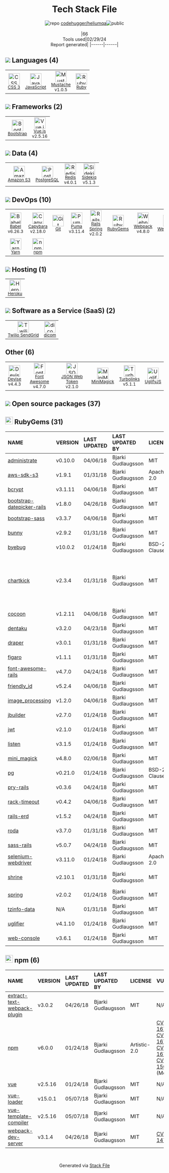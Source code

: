 <!--
&lt;--- Readme.md Snippet without images Start ---&gt;
## Tech Stack
codehugger/heliumqa is built on the following main stack:

- [JavaScript](https://developer.mozilla.org/en-US/docs/Web/JavaScript) – Languages
- [Mustache](http://mustache.github.io/) – Templating Languages & Extensions
- [Ruby](https://www.ruby-lang.org) – Languages
- [Bootstrap](http://getbootstrap.com/) – Front-End Frameworks
- [Vue.js](http://vuejs.org/) – Javascript UI Libraries
- [Amazon S3](http://aws.amazon.com/s3) – Cloud Storage
- [PostgreSQL](http://www.postgresql.org/) – Databases
- [Redis](http://redis.io/) – In-Memory Databases
- [Sidekiq](http://sidekiq.org/) – Background Processing
- [Babel](http://babeljs.io/) – JavaScript Compilers
- [Capybara](http://jnicklas.github.io/capybara/) – Testing Frameworks
- [Puma](http://puma.io/) – Web Servers
- [Rails Spring](https://github.com/rails/spring) – Rails Testing
- [Webpack](http://webpack.js.org) – JS Build Tools / JS Task Runners
- [Webpacker](https://github.com/rails/webpacker) – JS Build Tools / JS Task Runners
- [Yarn](https://yarnpkg.com/) – Front End Package Manager
- [Heroku](https://www.heroku.com) – Platform as a Service
- [Twilio SendGrid](http://sendgrid.com) – Transactional Email
- [dicom](https://github.com/suyashkumar/dicom) – Image Processing and Management
- [Devise](https://github.com/plataformatec/devise) – User Management and Authentication
- [Font Awesome](https://fontawesome.com/) – Fonts
- [JSON Web Token](http://jwt.io/) – User Management and Authentication
- [Turbolinks](https://github.com/turbolinks/turbolinks) – Ruby Utilities
- [UglifyJS](http://lisperator.net/uglifyjs/) – Javascript Utilities & Libraries

Full tech stack [here](/techstack.md)

&lt;--- Readme.md Snippet without images End ---&gt;

&lt;--- Readme.md Snippet with images Start ---&gt;
## Tech Stack
codehugger/heliumqa is built on the following main stack:

- <img width='25' height='25' src='https://img.stackshare.io/service/1209/javascript.jpeg' alt='JavaScript'/> [JavaScript](https://developer.mozilla.org/en-US/docs/Web/JavaScript) – Languages
- <img width='25' height='25' src='https://img.stackshare.io/service/1142/197655.png' alt='Mustache'/> [Mustache](http://mustache.github.io/) – Templating Languages & Extensions
- <img width='25' height='25' src='https://img.stackshare.io/service/989/ruby.png' alt='Ruby'/> [Ruby](https://www.ruby-lang.org) – Languages
- <img width='25' height='25' src='https://img.stackshare.io/service/1101/C9QJ7V3X.png' alt='Bootstrap'/> [Bootstrap](http://getbootstrap.com/) – Front-End Frameworks
- <img width='25' height='25' src='https://img.stackshare.io/service/3837/paeckCWC.png' alt='Vue.js'/> [Vue.js](http://vuejs.org/) – Javascript UI Libraries
- <img width='25' height='25' src='https://img.stackshare.io/service/25/amazon-s3.png' alt='Amazon S3'/> [Amazon S3](http://aws.amazon.com/s3) – Cloud Storage
- <img width='25' height='25' src='https://img.stackshare.io/service/1028/ASOhU5xJ.png' alt='PostgreSQL'/> [PostgreSQL](http://www.postgresql.org/) – Databases
- <img width='25' height='25' src='https://img.stackshare.io/service/1031/default_cbce472cd134adc6688572f999e9122b9657d4ba.png' alt='Redis'/> [Redis](http://redis.io/) – In-Memory Databases
- <img width='25' height='25' src='https://img.stackshare.io/service/1078/4b7277462dadad85454ab427ce3f0ca7.png' alt='Sidekiq'/> [Sidekiq](http://sidekiq.org/) – Background Processing
- <img width='25' height='25' src='https://img.stackshare.io/service/2739/-1wfGjNw.png' alt='Babel'/> [Babel](http://babeljs.io/) – JavaScript Compilers
- <img width='25' height='25' src='https://img.stackshare.io/service/2595/capybara.png' alt='Capybara'/> [Capybara](http://jnicklas.github.io/capybara/) – Testing Frameworks
- <img width='25' height='25' src='https://img.stackshare.io/service/1055/favicon.png' alt='Puma'/> [Puma](http://puma.io/) – Web Servers
- <img width='25' height='25' src='https://img.stackshare.io/no-img-open-source.png' alt='Rails Spring'/> [Rails Spring](https://github.com/rails/spring) – Rails Testing
- <img width='25' height='25' src='https://img.stackshare.io/service/1682/IMG_4636.PNG' alt='Webpack'/> [Webpack](http://webpack.js.org) – JS Build Tools / JS Task Runners
- <img width='25' height='25' src='https://img.stackshare.io/no-img-open-source.png' alt='Webpacker'/> [Webpacker](https://github.com/rails/webpacker) – JS Build Tools / JS Task Runners
- <img width='25' height='25' src='https://img.stackshare.io/service/5848/44mC-kJ3.jpg' alt='Yarn'/> [Yarn](https://yarnpkg.com/) – Front End Package Manager
- <img width='25' height='25' src='https://img.stackshare.io/service/133/3wgIDj3j.png' alt='Heroku'/> [Heroku](https://www.heroku.com) – Platform as a Service
- <img width='25' height='25' src='https://img.stackshare.io/service/43/kQ_6nwmP.jpg' alt='Twilio SendGrid'/> [Twilio SendGrid](http://sendgrid.com) – Transactional Email
- <img width='25' height='25' src='https://img.stackshare.io/service/11171/dicom.png' alt='dicom'/> [dicom](https://github.com/suyashkumar/dicom) – Image Processing and Management
- <img width='25' height='25' src='https://img.stackshare.io/service/1432/devise.png' alt='Devise'/> [Devise](https://github.com/plataformatec/devise) – User Management and Authentication
- <img width='25' height='25' src='https://img.stackshare.io/service/3244/1_Mr1Fy00XjPGNf1Kkp_hWtw_2x.png' alt='Font Awesome'/> [Font Awesome](https://fontawesome.com/) – Fonts
- <img width='25' height='25' src='https://img.stackshare.io/service/6417/jwt-icon.png' alt='JSON Web Token'/> [JSON Web Token](http://jwt.io/) – User Management and Authentication
- <img width='25' height='25' src='https://img.stackshare.io/service/3028/default_ce0a839b05d39c32172761cba1f092a8433d381c.png' alt='Turbolinks'/> [Turbolinks](https://github.com/turbolinks/turbolinks) – Ruby Utilities
- <img width='25' height='25' src='https://img.stackshare.io/service/2203/default_9058af6f02375a99f634f537d727e32df92ac262.png' alt='UglifyJS'/> [UglifyJS](http://lisperator.net/uglifyjs/) – Javascript Utilities & Libraries

Full tech stack [here](/techstack.md)

&lt;--- Readme.md Snippet with images End ---&gt;
-->
<div align="center">

# Tech Stack File
![](https://img.stackshare.io/repo.svg "repo") [codehugger/heliumqa](https://github.com/codehugger/heliumqa)![](https://img.stackshare.io/public_badge.svg "public")
<br/><br/>
|66<br/>Tools used|02/29/24 <br/>Report generated|
|------|------|
</div>

## <img src='https://img.stackshare.io/languages.svg'/> Languages (4)
<table><tr>
  <td align='center'>
  <img width='36' height='36' src='https://img.stackshare.io/service/6727/css.png' alt='CSS 3'>
  <br>
  <sub><a href="https://developer.mozilla.org/en-US/docs/Web/CSS/CSS3">CSS 3</a></sub>
  <br>
  <sub></sub>
</td>

<td align='center'>
  <img width='36' height='36' src='https://img.stackshare.io/service/1209/javascript.jpeg' alt='JavaScript'>
  <br>
  <sub><a href="https://developer.mozilla.org/en-US/docs/Web/JavaScript">JavaScript</a></sub>
  <br>
  <sub></sub>
</td>

<td align='center'>
  <img width='36' height='36' src='https://img.stackshare.io/service/1142/197655.png' alt='Mustache'>
  <br>
  <sub><a href="http://mustache.github.io/">Mustache</a></sub>
  <br>
  <sub>v1.0.5</sub>
</td>

<td align='center'>
  <img width='36' height='36' src='https://img.stackshare.io/service/989/ruby.png' alt='Ruby'>
  <br>
  <sub><a href="https://www.ruby-lang.org">Ruby</a></sub>
  <br>
  <sub></sub>
</td>

</tr>
</table>

## <img src='https://img.stackshare.io/frameworks.svg'/> Frameworks (2)
<table><tr>
  <td align='center'>
  <img width='36' height='36' src='https://img.stackshare.io/service/1101/C9QJ7V3X.png' alt='Bootstrap'>
  <br>
  <sub><a href="http://getbootstrap.com/">Bootstrap</a></sub>
  <br>
  <sub></sub>
</td>

<td align='center'>
  <img width='36' height='36' src='https://img.stackshare.io/service/3837/paeckCWC.png' alt='Vue.js'>
  <br>
  <sub><a href="http://vuejs.org/">Vue.js</a></sub>
  <br>
  <sub>v2.5.16</sub>
</td>

</tr>
</table>

## <img src='https://img.stackshare.io/databases.svg'/> Data (4)
<table><tr>
  <td align='center'>
  <img width='36' height='36' src='https://img.stackshare.io/service/25/amazon-s3.png' alt='Amazon S3'>
  <br>
  <sub><a href="http://aws.amazon.com/s3">Amazon S3</a></sub>
  <br>
  <sub></sub>
</td>

<td align='center'>
  <img width='36' height='36' src='https://img.stackshare.io/service/1028/ASOhU5xJ.png' alt='PostgreSQL'>
  <br>
  <sub><a href="http://www.postgresql.org/">PostgreSQL</a></sub>
  <br>
  <sub></sub>
</td>

<td align='center'>
  <img width='36' height='36' src='https://img.stackshare.io/service/1031/default_cbce472cd134adc6688572f999e9122b9657d4ba.png' alt='Redis'>
  <br>
  <sub><a href="http://redis.io/">Redis</a></sub>
  <br>
  <sub>v4.0.1</sub>
</td>

<td align='center'>
  <img width='36' height='36' src='https://img.stackshare.io/service/1078/4b7277462dadad85454ab427ce3f0ca7.png' alt='Sidekiq'>
  <br>
  <sub><a href="http://sidekiq.org/">Sidekiq</a></sub>
  <br>
  <sub>v5.1.3</sub>
</td>

</tr>
</table>

## <img src='https://img.stackshare.io/devops.svg'/> DevOps (10)
<table><tr>
  <td align='center'>
  <img width='36' height='36' src='https://img.stackshare.io/service/2739/-1wfGjNw.png' alt='Babel'>
  <br>
  <sub><a href="http://babeljs.io/">Babel</a></sub>
  <br>
  <sub>v6.26.3</sub>
</td>

<td align='center'>
  <img width='36' height='36' src='https://img.stackshare.io/service/2595/capybara.png' alt='Capybara'>
  <br>
  <sub><a href="http://jnicklas.github.io/capybara/">Capybara</a></sub>
  <br>
  <sub>v2.18.0</sub>
</td>

<td align='center'>
  <img width='36' height='36' src='https://img.stackshare.io/service/1046/git.png' alt='Git'>
  <br>
  <sub><a href="http://git-scm.com/">Git</a></sub>
  <br>
  <sub></sub>
</td>

<td align='center'>
  <img width='36' height='36' src='https://img.stackshare.io/service/1055/favicon.png' alt='Puma'>
  <br>
  <sub><a href="http://puma.io/">Puma</a></sub>
  <br>
  <sub>v3.11.4</sub>
</td>

<td align='center'>
  <img width='36' height='36' src='https://img.stackshare.io/no-img-open-source.png' alt='Rails Spring'>
  <br>
  <sub><a href="https://github.com/rails/spring">Rails Spring</a></sub>
  <br>
  <sub>v2.0.2</sub>
</td>

<td align='center'>
  <img width='36' height='36' src='https://img.stackshare.io/service/12795/5jL6-BA5_400x400.jpeg' alt='RubyGems'>
  <br>
  <sub><a href="https://rubygems.org/">RubyGems</a></sub>
  <br>
  <sub></sub>
</td>

<td align='center'>
  <img width='36' height='36' src='https://img.stackshare.io/service/1682/IMG_4636.PNG' alt='Webpack'>
  <br>
  <sub><a href="http://webpack.js.org">Webpack</a></sub>
  <br>
  <sub>v4.8.0</sub>
</td>

<td align='center'>
  <img width='36' height='36' src='https://img.stackshare.io/no-img-open-source.png' alt='Webpacker'>
  <br>
  <sub><a href="https://github.com/rails/webpacker">Webpacker</a></sub>
  <br>
  <sub></sub>
</td>

</tr>
<tr>
  <td align='center'>
  <img width='36' height='36' src='https://img.stackshare.io/service/5848/44mC-kJ3.jpg' alt='Yarn'>
  <br>
  <sub><a href="https://yarnpkg.com/">Yarn</a></sub>
  <br>
  <sub></sub>
</td>

<td align='center'>
  <img width='36' height='36' src='https://img.stackshare.io/service/1120/lejvzrnlpb308aftn31u.png' alt='npm'>
  <br>
  <sub><a href="https://www.npmjs.com/">npm</a></sub>
  <br>
  <sub></sub>
</td>

</tr>
</table>

## <img src='https://img.stackshare.io/hosting.svg'/> Hosting (1)
<table><tr>
  <td align='center'>
  <img width='36' height='36' src='https://img.stackshare.io/service/133/3wgIDj3j.png' alt='Heroku'>
  <br>
  <sub><a href="https://www.heroku.com">Heroku</a></sub>
  <br>
  <sub></sub>
</td>

</tr>
</table>

## <img src='https://img.stackshare.io/saas.svg'/> Software as a Service (SaaS) (2)
<table><tr>
  <td align='center'>
  <img width='36' height='36' src='https://img.stackshare.io/service/43/kQ_6nwmP.jpg' alt='Twilio SendGrid'>
  <br>
  <sub><a href="http://sendgrid.com">Twilio SendGrid</a></sub>
  <br>
  <sub></sub>
</td>

<td align='center'>
  <img width='36' height='36' src='https://img.stackshare.io/service/11171/dicom.png' alt='dicom'>
  <br>
  <sub><a href="https://github.com/suyashkumar/dicom">dicom</a></sub>
  <br>
  <sub></sub>
</td>

</tr>
</table>

## Other (6)
<table><tr>
  <td align='center'>
  <img width='36' height='36' src='https://img.stackshare.io/service/1432/devise.png' alt='Devise'>
  <br>
  <sub><a href="https://github.com/plataformatec/devise">Devise</a></sub>
  <br>
  <sub>v4.4.3</sub>
</td>

<td align='center'>
  <img width='36' height='36' src='https://img.stackshare.io/service/3244/1_Mr1Fy00XjPGNf1Kkp_hWtw_2x.png' alt='Font Awesome'>
  <br>
  <sub><a href="https://fontawesome.com/">Font Awesome</a></sub>
  <br>
  <sub>v4.7.0</sub>
</td>

<td align='center'>
  <img width='36' height='36' src='https://img.stackshare.io/service/6417/jwt-icon.png' alt='JSON Web Token'>
  <br>
  <sub><a href="http://jwt.io/">JSON Web Token</a></sub>
  <br>
  <sub>v2.1.0</sub>
</td>

<td align='center'>
  <img width='36' height='36' src='https://img.stackshare.io/service/3924/2532832.png' alt='MiniMagick'>
  <br>
  <sub><a href="https://github.com/minimagick/minimagick">MiniMagick</a></sub>
  <br>
  <sub></sub>
</td>

<td align='center'>
  <img width='36' height='36' src='https://img.stackshare.io/service/3028/default_ce0a839b05d39c32172761cba1f092a8433d381c.png' alt='Turbolinks'>
  <br>
  <sub><a href="https://github.com/turbolinks/turbolinks">Turbolinks</a></sub>
  <br>
  <sub>v5.1.1</sub>
</td>

<td align='center'>
  <img width='36' height='36' src='https://img.stackshare.io/service/2203/default_9058af6f02375a99f634f537d727e32df92ac262.png' alt='UglifyJS'>
  <br>
  <sub><a href="http://lisperator.net/uglifyjs/">UglifyJS</a></sub>
  <br>
  <sub></sub>
</td>

</tr>
</table>


## <img src='https://img.stackshare.io/group.svg' /> Open source packages (37)</h2>

## <img width='24' height='24' src='https://img.stackshare.io/service/12795/5jL6-BA5_400x400.jpeg'/> RubyGems (31)

|NAME|VERSION|LAST UPDATED|LAST UPDATED BY|LICENSE|VULNERABILITIES|
|:------|:------|:------|:------|:------|:------|
|[administrate](https://rubygems.org/administrate)|v0.10.0|04/06/18|Bjarki Gudlaugsson |MIT|[CVE-2020-5257](https://github.com/advisories/GHSA-2p5p-m353-833w) (High)|
|[aws-sdk-s3](https://rubygems.org/aws-sdk-s3)|v1.9.1|01/31/18|Bjarki Gudlaugsson |Apache-2.0|N/A|
|[bcrypt](https://rubygems.org/bcrypt)|v3.1.11|04/06/18|Bjarki Gudlaugsson |MIT|N/A|
|[bootstrap-datepicker-rails](https://rubygems.org/bootstrap-datepicker-rails)|v1.8.0|04/26/18|Bjarki Gudlaugsson |MIT|N/A|
|[bootstrap-sass](https://rubygems.org/bootstrap-sass)|v3.3.7|04/06/18|Bjarki Gudlaugsson |MIT|[CVE-2019-8331](https://github.com/advisories/GHSA-9v3m-8fp8-mj99) (Moderate)|
|[bunny](https://rubygems.org/bunny)|v2.9.2|01/31/18|Bjarki Gudlaugsson |MIT|N/A|
|[byebug](https://rubygems.org/byebug)|v10.0.2|01/24/18|Bjarki Gudlaugsson |BSD-2-Clause|N/A|
|[chartkick](https://rubygems.org/chartkick)|v2.3.4|01/31/18|Bjarki Gudlaugsson |MIT|[CVE-2019-18841](https://github.com/advisories/GHSA-5pm8-492c-92p5) (High)<br/>[CVE-2019-12732](https://github.com/advisories/GHSA-g45g-g52h-39rg) (Moderate)<br/>[CVE-2020-16254](https://github.com/advisories/GHSA-3j95-fjv2-3m4p) (Moderate)|
|[cocoon](https://rubygems.org/cocoon)|v1.2.11|04/06/18|Bjarki Gudlaugsson |MIT|N/A|
|[dentaku](https://rubygems.org/dentaku)|v3.2.0|04/23/18|Bjarki Gudlaugsson |MIT|N/A|
|[draper](https://rubygems.org/draper)|v3.0.1|01/31/18|Bjarki Gudlaugsson |MIT|N/A|
|[figaro](https://rubygems.org/figaro)|v1.1.1|01/31/18|Bjarki Gudlaugsson |MIT|N/A|
|[font-awesome-rails](https://rubygems.org/font-awesome-rails)|v4.7.0|04/24/18|Bjarki Gudlaugsson |MIT|N/A|
|[friendly_id](https://rubygems.org/friendly_id)|v5.2.4|04/06/18|Bjarki Gudlaugsson |MIT|N/A|
|[image_processing](https://rubygems.org/image_processing)|v1.2.0|04/06/18|Bjarki Gudlaugsson |MIT|[CVE-2022-24720](https://github.com/advisories/GHSA-cxf7-qrc5-9446) (Critical)|
|[jbuilder](https://rubygems.org/jbuilder)|v2.7.0|01/24/18|Bjarki Gudlaugsson |MIT|N/A|
|[jwt](https://rubygems.org/jwt)|v2.1.0|01/24/18|Bjarki Gudlaugsson |MIT|N/A|
|[listen](https://rubygems.org/listen)|v3.1.5|01/24/18|Bjarki Gudlaugsson |MIT|N/A|
|[mini_magick](https://rubygems.org/mini_magick)|v4.8.0|02/06/18|Bjarki Gudlaugsson |MIT|[CVE-2019-13574](https://github.com/advisories/GHSA-r7j3-vvh2-xrpj) (High)|
|[pg](https://rubygems.org/pg)|v0.21.0|01/24/18|Bjarki Gudlaugsson |BSD-2-Clause|N/A|
|[pry-rails](https://rubygems.org/pry-rails)|v0.3.6|04/24/18|Bjarki Gudlaugsson |MIT|N/A|
|[rack-timeout](https://rubygems.org/rack-timeout)|v0.4.2|04/06/18|Bjarki Gudlaugsson |MIT|N/A|
|[rails-erd](https://rubygems.org/rails-erd)|v1.5.2|04/24/18|Bjarki Gudlaugsson |MIT|N/A|
|[roda](https://rubygems.org/roda)|v3.7.0|01/31/18|Bjarki Gudlaugsson |MIT|N/A|
|[sass-rails](https://rubygems.org/sass-rails)|v5.0.7|04/24/18|Bjarki Gudlaugsson |MIT|N/A|
|[selenium-webdriver](https://rubygems.org/selenium-webdriver)|v3.11.0|01/24/18|Bjarki Gudlaugsson |Apache-2.0|N/A|
|[shrine](https://rubygems.org/shrine)|v2.10.1|01/31/18|Bjarki Gudlaugsson |MIT|[CVE-2020-15237](https://github.com/advisories/GHSA-5jjv-x4fq-qjwp) (Moderate)|
|[spring](https://rubygems.org/spring)|v2.0.2|01/24/18|Bjarki Gudlaugsson |MIT|N/A|
|[tzinfo-data](https://rubygems.org/tzinfo-data)|N/A|01/31/18|Bjarki Gudlaugsson |MIT|N/A|
|[uglifier](https://rubygems.org/uglifier)|v4.1.10|01/24/18|Bjarki Gudlaugsson |MIT|N/A|
|[web-console](https://rubygems.org/web-console)|v3.6.1|01/24/18|Bjarki Gudlaugsson |MIT|N/A|


## <img width='24' height='24' src='https://img.stackshare.io/service/1120/lejvzrnlpb308aftn31u.png'/> npm (6)

|NAME|VERSION|LAST UPDATED|LAST UPDATED BY|LICENSE|VULNERABILITIES|
|:------|:------|:------|:------|:------|:------|
|[extract-text-webpack-plugin](https://www.npmjs.com/extract-text-webpack-plugin)|v3.0.2|04/26/18|Bjarki Gudlaugsson |MIT|N/A|
|[npm](https://www.npmjs.com/npm)|v6.0.0|01/24/18|Bjarki Gudlaugsson |Artistic-2.0|[CVE-2019-16777](https://github.com/advisories/GHSA-4328-8hgf-7wjr) (High)<br/>[CVE-2019-16775](https://github.com/advisories/GHSA-m6cx-g6qm-p2cx) (High)<br/>[CVE-2019-16776](https://github.com/advisories/GHSA-x8qc-rrcw-4r46) (High)<br/>[CVE-2020-15095](https://github.com/advisories/GHSA-93f3-23rq-pjfp) (Moderate)|
|[vue](https://www.npmjs.com/vue)|v2.5.16|01/24/18|Bjarki Gudlaugsson |MIT|N/A|
|[vue-loader](https://www.npmjs.com/vue-loader)|v15.0.1|05/07/18|Bjarki Gudlaugsson |MIT|N/A|
|[vue-template-compiler](https://www.npmjs.com/vue-template-compiler)|v2.5.16|05/07/18|Bjarki Gudlaugsson |MIT|N/A|
|[webpack-dev-server](https://www.npmjs.com/webpack-dev-server)|v3.1.4|04/26/18|Bjarki Gudlaugsson |MIT|[CVE-2018-14732](https://github.com/advisories/GHSA-cf66-xwfp-gvc4) (High)|

<br/>
<div align='center'>

Generated via [Stack File](https://github.com/marketplace/stack-file)
